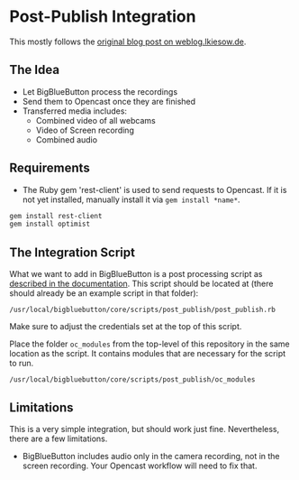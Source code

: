 Post-Publish Integration
========================

This mostly follows the [original blog post on weblog.lkiesow.de](https://weblog.lkiesow.de/20200318-integrate-bigbluebutton-opencast/).

The Idea
--------

- Let BigBlueButton process the recordings
- Send them to Opencast once they are finished
- Transferred media includes:
    - Combined video of all webcams
    - Video of Screen recording
    - Combined audio
    
Requirements
------------

- The Ruby gem 'rest-client' is used to send requests to Opencast. If it is not yet installed, manually install it
  via `gem install *name*`.
  
```bash
gem install rest-client
gem install optimist
```


The Integration Script
----------------------

What we want to add in BigBlueButton is a post processing script as [described in the documentation](https://docs.bigbluebutton.org/dev/recording.html#writing-post-scripts).
This script should be located at (there should already be an example script in that folder):

    /usr/local/bigbluebutton/core/scripts/post_publish/post_publish.rb

Make sure to adjust the credentials set at the top of this script.

Place the folder `oc_modules` from the top-level of this repository in the same location as the script. It contains
modules that are necessary for the script to run.

    /usr/local/bigbluebutton/core/scripts/post_publish/oc_modules


Limitations
-----------

This is a very simple integration, but should work just fine.
Nevertheless, there are a few limitations.

- BigBlueButton includes audio only in the camera recording, not in the screen recording.
  Your Opencast workflow will need to fix that.
